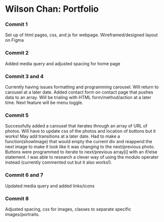 # Wilson Chan: Portfolio

### Commit 1
Set up of html pages, css, and js for webpage. Wireframed/designed layout on Figma
### Commit 2
Added media query and adjusted spacing for home page

### Commit 3 and 4
Currently having issues formatting and programming carousel. Will return to carousel at a later date. Added contact form on contact page that pushes data to an array. Will be trialing with HTML form/method/action at a later time. Next feature will be menu toggle.

### Commit 5
Successfully added a carousel that iterates through an array of URL of photos. Will have to update css of the photos and location of buttons but it works! May add transitions at a later date. Had to make a function(showImage) that would empty the current div and reappend the next image to make it look like it was changing to the next/previous photo. Buttons were programmed to iterate to next/previous array[i] with an if/else statement. I was able to research a clever way of using the modulo operater instead (currently commented out but it also works!). 

### Commit 6 and 7
Updated media query and added links/icons


### Commit 8
Adjusted spacing, css for images, classes to separate specific images/portraits.